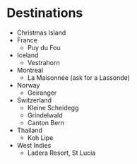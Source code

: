 # Destinations

* Christmas Island
* France
  * Puy du Fou
* Iceland
  * Vestrahorn
* Montreal
  * La Maisonnée (ask for a Lassonde)
* Norway
  * Geiranger
* Switzerland
  * Kleine Scheidegg
  * Grindelwald
  * Canton Bern
* Thailand
  * Koh Lipe
* West Indies
  * Ladera Resort, St Lucia

